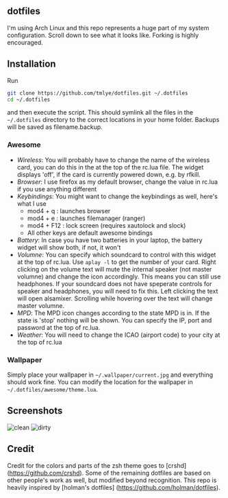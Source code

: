## dotfiles

I'm using Arch Linux and this repo represents a huge part of my system configuration.
Scroll down to see what it looks like.
Forking is highly encouraged.

## Installation

Run
```sh
git clone https://github.com/tmlye/dotfiles.git ~/.dotfiles
cd ~/.dotfiles
```
and then execute the script. This should symlink all the files in the `~/.dotfiles` directory to the correct
locations in your home folder. Backups will be saved as filename.backup.

### Awesome

- *Wireless*: You will probably have to change the name of the wireless card, you can do this in the at the top of the rc.lua file.
  The widget displays 'off', if the card is currently powered down, e.g. by rfkill.
- *Browser*: I use firefox as my default browser, change the value in rc.lua if you use anything different
- *Keybindings*: You might want to change the keybindings as well, here's what I use
  - mod4 + q : launches browser
  - mod4 + e : launches filemanager (ranger)
  - mod4 + F12 : lock screen (requires xautolock and slock)
  - All other keys are default awesome bindings
- *Battery*: In case you have two batteries in your laptop, the battery widget will show both, if not, it won't
- *Volumne*: You can specify which soundcard to control with this widget at the top of rc.lua. Use ``aplay -l`` to get the number of your card. 
  Right clicking on the volume text will mute the internal speaker (not master volumne) and change the icon accordingly.
  This means you can still use headphones. If your soundcard does not have speperate controls for speaker and headphones, you will need to fix this.
  Left clicking the text will open alsamixer. Scrolling while hovering over the text will change master volumne.
- *MPD*: The MPD icon changes according to the state MPD is in. If the state is 'stop' nothing will be shown. You can specify the IP, port and password at the top of rc.lua.
- *Weather*: You will need to change the ICAO (airport code) to your city at the top of rc.lua


### Wallpaper

Simply place your wallpaper in `~/.wallpaper/current.jpg` and everything should work fine.
You can modify the location for the wallpaper in `~/.dotfiles/awesome/theme.lua`.

## Screenshots

![clean](https://saschaeglau.com/files/clean.png "Clean")
![dirty](https://saschaeglau.com/files/dirty.png "Dirty")

## Credit

Credit for the colors and parts of the zsh theme goes to [crshd] (https://github.com/crshd).
Some of the remaining dotfiles are based on other people's work as well, but modified beyond recognition.
This repo is heavily inspired by [holman's dotfiles] (https://github.com/holman/dotfiles).

